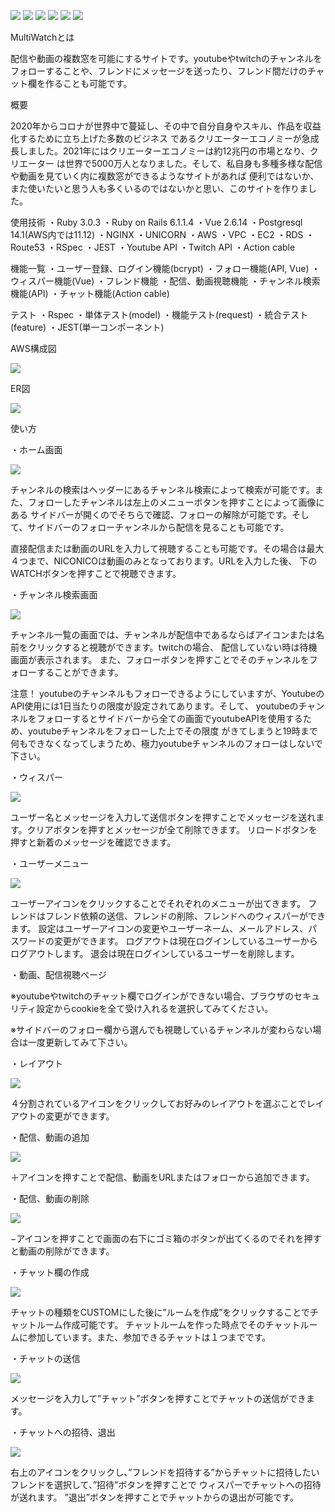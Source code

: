 ![](https://img.shields.io/badge/brew_3.3.15-blue) ![](https://img.shields.io/badge/rails-6.1.4.4-blue) ![](https://img.shields.io/badge/ruby-3.0.3-blue) ![](https://img.shields.io/badge/vue-2.6.14-blue) ![](https://img.shields.io/badge/tests-passing-green) ![](https://img.shields.io/badge/deploy-aws-blue)

MultiWatchとは

配信や動画の複数窓を可能にするサイトです。youtubeやtwitchのチャンネルをフォローすることや、フレンドにメッセージを送ったり、フレンド間だけのチャット欄を作ることも可能です。

概要

2020年からコロナが世界中で蔓延し、その中で自分自身やスキル、作品を収益化するために立ち上げた多数のビジネス
であるクリエーターエコノミーが急成長しました。2021年にはクリエーターエコノミーは約12兆円の市場となり、クリエーター
は世界で5000万人となりました。そして、私自身も多種多様な配信や動画を見ていく内に複数窓ができるようなサイトがあれば
便利ではないか、また使いたいと思う人も多くいるのではないかと思い、このサイトを作りました。

使用技術
  ・Ruby 3.0.3
  ・Ruby on Rails 6.1.1.4
  ・Vue 2.6.14
  ・Postgresql 14.1(AWS内では11.12)
  ・NGINX
  ・UNICORN
  ・AWS
    ・VPC
    ・EC2
    ・RDS
    ・Route53
  ・RSpec
  ・JEST
  ・Youtube API
  ・Twitch API
  ・Action cable

機能一覧
  ・ユーザー登録、ログイン機能(bcrypt)
  ・フォロー機能(API, Vue)
  ・ウィスパー機能(Vue)
  ・フレンド機能
  ・配信、動画視聴機能
  ・チャンネル検索機能(API)
  ・チャット機能(Action cable)

テスト
  ・Rspec
    ・単体テスト(model)
    ・機能テスト(request)
    ・統合テスト(feature)
  ・JEST(単一コンポーネント)

AWS構成図

  ![](/readme_images/multiwatch.drawio.png)

ER図

  ![](/readme_images/erd.png)

使い方

・ホーム画面

  ![](/readme_images/home.png)

チャンネルの検索はヘッダーにあるチャンネル検索によって検索が可能です。また、フォローしたチャンネルは左上のメニューボタンを押すことによって画像にある
サイドバーが開くのでそちらで確認、フォローの解除が可能です。そして、サイドバーのフォローチャンネルから配信を見ることも可能です。

直接配信または動画のURLを入力して視聴することも可能です。その場合は最大４つまで、NICONICOは動画のみとなっております。URLを入力した後、
下のWATCHボタンを押すことで視聴できます。


・チャンネル検索画面

  ![](/readme_images/channels.png)

チャンネル一覧の画面では、チャンネルが配信中であるならばアイコンまたは名前をクリックすると視聴ができます。twitchの場合、
配信していない時は待機画面が表示されます。
また、フォローボタンを押すことでそのチャンネルをフォローすることができます。

注意！ youtubeのチャンネルもフォローできるようにしていますが、YoutubeのAPI使用には1日当たりの限度が設定されてあります。そして、
youtubeのチャンネルをフォローするとサイドバーから全ての画面でyoutubeAPIを使用するため、youtubeチャンネルをフォローした上でその限度
がきてしまうと19時まで何もできなくなってしまうため、極力youtubeチャンネルのフォローはしないで下さい。

・ウィスパー

  ![](/readme_images/whisper.png)

ユーザー名とメッセージを入力して送信ボタンを押すことでメッセージを送れます。クリアボタンを押すとメッセージが全て削除できます。
リロードボタンを押すと新着のメッセージを確認できます。

・ユーザーメニュー

  ![](/readme_images/user_menu.png)

ユーザーアイコンをクリックすることでそれぞれのメニューが出てきます。
フレンドはフレンド依頼の送信、フレンドの削除、フレンドへのウィスパーができます。
設定はユーザーアイコンの変更やユーザーネーム、メールアドレス、パスワードの変更ができます。
ログアウトは現在ログインしているユーザーからログアウトします。
退会は現在ログインしているユーザーを削除します。

・動画、配信視聴ページ

  ※youtubeやtwitchのチャット欄でログインができない場合、ブラウザのセキュリティ設定からcookieを全て受け入れるを選択してみてください。
  
  ※サイドバーのフォロー欄から選んでも視聴しているチャンネルが変わらない場合は一度更新してみて下さい。
  
・レイアウト

  ![](/readme_images/layout.png)

４分割されているアイコンをクリックしてお好みのレイアウトを選ぶことでレイアウトの変更ができます。

・配信、動画の追加

  ![](/readme_images/add_video.png)

＋アイコンを押すことで配信、動画をURLまたはフォローから追加できます。

・配信、動画の削除

  ![](/readme_images/delete_video.png)

−アイコンを押すことで画面の右下にゴミ箱のボタンが出てくるのでそれを押すと動画の削除ができます。

・チャット欄の作成

  ![](/readme_images/create_chat_room.png)

チャットの種類をCUSTOMにした後に”ルームを作成”をクリックすることでチャットルーム作成可能です。
チャットルームを作った時点でそのチャットルームに参加しています。また、参加できるチャットは１つまでです。

・チャットの送信

  ![](/readme_images/chat.png)

メッセージを入力して”チャット”ボタンを押すことでチャットの送信ができます。

・チャットへの招待、退出

  ![](/readme_images/edit_chat.png)

右上のアイコンをクリックし、”フレンドを招待する”からチャットに招待したいフレンドを選択して、”招待”ボタンを押すことで
ウィスパーでチャットへの招待が送れます。
”退出”ボタンを押すことでチャットからの退出が可能です。
